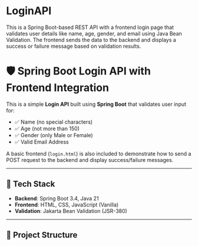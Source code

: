 # LoginAPI
This is a Spring Boot-based REST API with a frontend login page that validates user details like name, age, gender, and email using Java Bean Validation. The frontend sends the data to the backend and displays a success or failure message based on validation results.

# 🛡️ Spring Boot Login API with Frontend Integration

This is a simple **Login API** built using **Spring Boot** that validates user input for:

- ✅ Name (no special characters)
- ✅ Age (not more than 150)
- ✅ Gender (only Male or Female)
- ✅ Valid Email Address

A basic frontend (`login.html`) is also included to demonstrate how to send a POST request to the backend and display success/failure messages.

---

## 🚀 Tech Stack

- **Backend**: Spring Boot 3.4, Java 21
- **Frontend**: HTML, CSS, JavaScript (Vanilla)
- **Validation**: Jakarta Bean Validation (JSR-380)

---

## 📁 Project Structure

